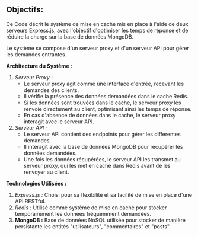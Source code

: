 ## Objectifs:

Ce Code décrit le système de mise en cache mis en place à l'aide de deux serveurs Express.js, avec l'objectif d'optimiser les temps de réponse et de réduire la charge sur la base de données MongoDB. 

Le système se compose d'un serveur proxy et d'un serveur API pour gérer les demandes entrantes.

**Architecture du Système :**

1. *Serveur Proxy :*
    - Le serveur proxy agit comme une interface d'entrée, recevant les demandes des clients.
    - Il vérifie la présence des données demandées dans le cache Redis.
    - Si les données sont trouvées dans le cache, le serveur proxy les renvoie directement au client, optimisant ainsi les temps de réponse.
    - En cas d'absence de données dans le cache, le serveur proxy interagit avec le serveur API.
2. *Serveur API :*
    - Le serveur API contient des endpoints pour gérer les différentes demandes.
    - Il interagit avec la base de données MongoDB pour récupérer les données demandées.
    - Une fois les données récupérées, le serveur API les transmet au serveur proxy, qui les met en cache dans Redis avant de les renvoyer au client.

**Technologies Utilisées :**

1. *Express.js :* Choisi pour sa flexibilité et sa facilité de mise en place d'une API RESTful.
2. *Redis :* Utilisé comme système de mise en cache pour stocker temporairement les données fréquemment demandées.
3. **MongoDB :** Base de données NoSQL utilisée pour stocker de manière persistante les entités "utilisateurs", "commentaires" et "posts".

